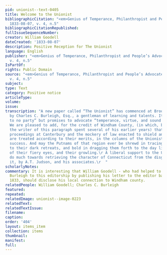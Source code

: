 ```yaml
---
pid: unionist--text-0405
title: Welcome to the Unionist
bibliographicCitation: "<em>Genius of Temperance, Philanthropist and People’s Advocate</em>
  1833-08-07, v. 4, n.5"
bibliographicCitationRepublished: 
fullIssueSequenceNumber: 
creator: William Goodell
dateCreated: '1833-08-07'
description: Positive Reception for The Unionist
language: English
publisher: "<em>Genius of Temperance, Philanthropist and People’s Advocate</em> 1833-08-07,
  v. 4, n.5"
IsPartOf: 
rights: Public Domain
source: "<em>Genius of Temperance, Philanthropist and People’s Advocate</em> 1833-08-07,
  v. 4, n.5"
subject: 
type: Text
category: Positive notice
articleType: 
volume: 
issue: 
transcription: "A new paper called “The Unionist” has commenced at Brooklyn. Con.
  by Charles C. Burleigh, Esq., a gentleman of learning and talents. It is “pledged
  to no party” but promises to advocate “temperance, virtue, and sound morality.”
  We are pleased to add, for the credit of Windham County, (in which, by the bye,
  the writer of this paragraph spent several of his earlier years) that the disgraceful
  proceedings at Canterbury and the mockery of law enacted to shield and sustain them,
  are treated according to their merits, in the columns of the Unionist. We wish it
  success. And may the Putnams of that region ever be shrewd in tracing public pests
  to their dark retreats, and bold in dragging them forth to the day light, regardless
  of their fiery eyes, and their growling.\r A liberal support to the Unionist would
  do much towards retrieving the character of Connecticut from the disgrace cast upon
  it, by A.T. Judson, and his associates.\r  "
scholarlyNotes: 
commentary: It is interesting that William Goodell - who had helped to launch Charles
  Burleigh to this editorship by publishing his letter to the editor back in May of
  1833, should disclose his local connection to Windham county.
relatedPeople: William Goodell; Charles C. Burleigh
featured: 
repeated: 
relatedImage: unionist--image-0223
relatedText: 
relatedTextIssue: 
filename: 
caption: 
order: '404'
layout: items_item
collection: items
thumbnail: 
manifest: 
full: 
---
```

